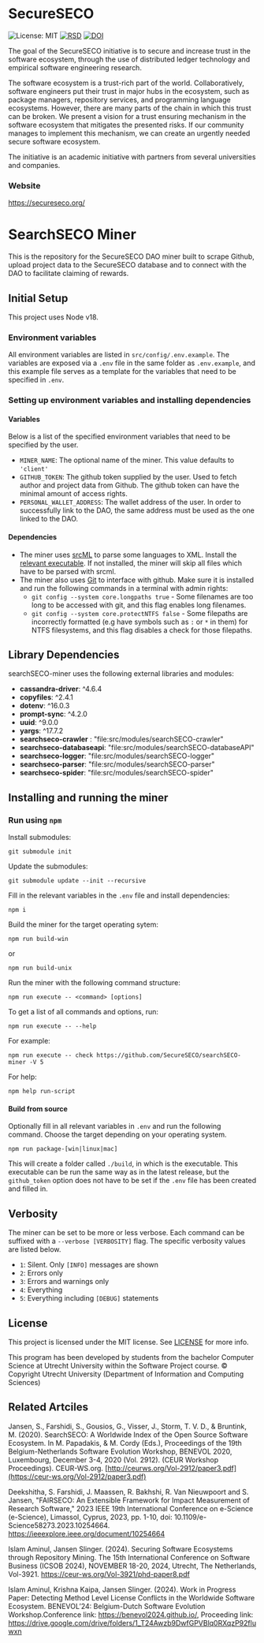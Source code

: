 # SecureSECO
![License: MIT](https://img.shields.io/github/license/SecureSECO/searchSECO-miner)
[![RSD](https://img.shields.io/badge/RSD-SearchSECO-brightgreen)](https://research-software-directory.org/projects/searchseco)
[![DOI](https://img.shields.io/badge/DOI-10.5281%2Fzenodo.13710367-blue)](https://doi.org/10.5281/zenodo.13710367)

The goal of the SecureSECO initiative is to secure and increase trust in the software ecosystem, through the use of distributed ledger technology and empirical software engineering research.

The software ecosystem is a trust-rich part of the world. Collaboratively, software engineers put their trust in major hubs in the ecosystem, such as package managers, repository services, and programming language ecosystems. However, there are many parts of the chain in which this trust can be broken. We present a vision for a trust ensuring mechanism in the software ecosystem that mitigates the presented risks. If our community manages to implement this mechanism, we can create an urgently needed secure software ecosystem.

The initiative is an academic initiative with partners from several universities and companies.

### Website

https://secureseco.org/

# SearchSECO Miner
This is the repository for the SecureSECO DAO miner built to scrape Github, upload project data to the SecureSECO database and to connect with the DAO to facilitate claiming of rewards.
## Initial Setup
This project uses Node v18.
### Environment variables
All environment variables are listed in `src/config/.env.example`. The variables are exposed via a `.env` file in the same folder as `.env.example`, and this example file serves as a template for the variables that need to be specified in `.env`.
### Setting up environment variables and installing dependencies
#### Variables
Below is a list of the specified environment variables that need to be specified by the user.
- `MINER_NAME`: The optional name of the miner. This value defaults to `'client'`
- `GITHUB_TOKEN`: The github token supplied by the user. Used to fetch author and project data from Github. The github token can have the minimal amount of access rights.
- `PERSONAL_WALLET_ADDRESS`: The wallet address of the user. In order to successfully link to the DAO, the same address must be used as the one linked to the DAO.
#### Dependencies
- The miner uses [srcML](https://www.srcml.org/#home) to parse some languages to XML. Install the [relevant executable](https://www.srcml.org/#download). If not installed, the miner will skip all files which have to be parsed with srcml.
- The miner also uses [Git](https://git-scm.com/) to interface with github. Make sure it is installed and run the following commands in a terminal with admin rights:
  - `git config --system core.longpaths true` - Some filenames are too long to be accessed with git, and this flag enables long filenames.
  - `git config --system core.protectNTFS false` - Some filepaths are incorrectly formatted (e.g have symbols such as `:` or `*` in them) for NTFS filesystems, and this flag disables a check for those filepaths.
## Library Dependencies

searchSECO-miner uses the following external libraries and modules:

- **cassandra-driver**: ^4.6.4
- **copyfiles**: ^2.4.1
- **dotenv**: ^16.0.3
- **prompt-sync**: ^4.2.0
- **uuid**: ^9.0.0
- **yargs**: ^17.7.2
- **searchseco-crawler** : "file:src/modules/searchSECO-crawler"
- **searchseco-databaseapi**: "file:src/modules/searchSECO-databaseAPI"
- **searchseco-logger**: "file:src/modules/searchSECO-logger"
- **searchseco-parser**: "file:src/modules/searchSECO-parser"
- **searchseco-spider**: "file:src/modules/searchSECO-spider"
  
## Installing and running the miner
### Run using `npm`
Install submodules:
```
git submodule init 
```
Update the submodules:
```
git submodule update --init --recursive
```
Fill in the relevant variables in the `.env` file and install dependencies:
```
npm i
```
Build the miner for the target operating sytem:
```
npm run build-win
```
or
```
npm run build-unix
```
Run the miner with the following command structure:
```
npm run execute -- <command> [options]
```
To get a list of all commands and options, run:
```
npm run execute -- --help
```
For example:
```
npm run execute -- check https://github.com/SecureSECO/searchSECO-miner -V 5
```
For help:
```
npm help run-script
```
#### Build from source
Optionally fill in all relevant variables in `.env` and run the following command. Choose the target depending on your operating system.
```
npm run package-[win|linux|mac]
```
This will create a folder called `./build`, in which is the executable. This executable can be run the same way as in the latest release, but the `github_token` option does not have to be set if the `.env` file has been created and filled in.


## Verbosity
The miner can be set to be more or less verbose. Each command can be suffixed with a `--verbose [VERBOSITY]` flag. The specific verbosity values are listed below.
- `1`: Silent. Only `[INFO]` messages are shown
- `2`: Errors only
- `3`: Errors and warnings only
- `4`: Everything
- `5`: Everything including `[DEBUG]` statements


## License

This project is licensed under the MIT license. See [LICENSE](/LICENSE) for more info.

This program has been developed by students from the bachelor Computer Science at
Utrecht University within the Software Project course. © Copyright Utrecht University
(Department of Information and Computing Sciences)

## Related Artciles

Jansen, S., Farshidi, S., Gousios, G., Visser, J., Storm, T. V. D., & Bruntink, M. (2020). SearchSECO: A Worldwide Index of the Open Source Software Ecosystem. In M. Papadakis, & M. Cordy (Eds.), Proceedings of the 19th Belgium-Netherlands Software Evolution Workshop, BENEVOL 2020, Luxembourg, December 3-4, 2020 (Vol. 2912). (CEUR Workshop Proceedings). CEUR-WS.org. [http://ceurws.org/Vol-2912/paper3.pdf](https://ceur-ws.org/Vol-2912/paper3.pdf)

Deekshitha, S. Farshidi, J. Maassen, R. Bakhshi, R. Van Nieuwpoort and S. Jansen, "FAIRSECO: An Extensible Framework for Impact Measurement of Research Software," 2023 IEEE 19th International Conference on e-Science (e-Science), Limassol, Cyprus, 2023, pp. 1-10, doi: 10.1109/e-Science58273.2023.10254664. https://ieeexplore.ieee.org/document/10254664

Islam Aminul, Jansen Slinger. (2024). Securing Software Ecosystems through Repository Mining. The 15th International Conference on Software Business (ICSOB 2024), NOVEMBER 18-20, 2024, Utrecht, The Netherlands, Vol-3921. https://ceur-ws.org/Vol-3921/phd-paper8.pdf

Islam Aminul, Krishna Kaipa, Jansen Slinger. (2024). Work in Progress Paper: Detecting Method Level License Conflicts in the Worldwide Software Ecosystem. BENEVOL’24: Belgium-Dutch Software Evolution Workshop.Conference link: https://benevol2024.github.io/, Proceeding link: https://drive.google.com/drive/folders/1_T24Awzb9DwfGPVBlq0RXqzP92fluwxn
